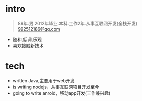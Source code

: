
intro
======

> 89年.男.2012年毕业.本科.工作2年.从事互联网开发(全栈开发)  [992512186@qq.com](992512186@qq.com)

* 随和,低调,乐观
* 喜欢接触新技术


tech
======

* written Java,主要用于web开发
* is writing nodejs，从事互联网项目开发至今
* going to write anroid，移动app开发(工作兼兴趣)

































